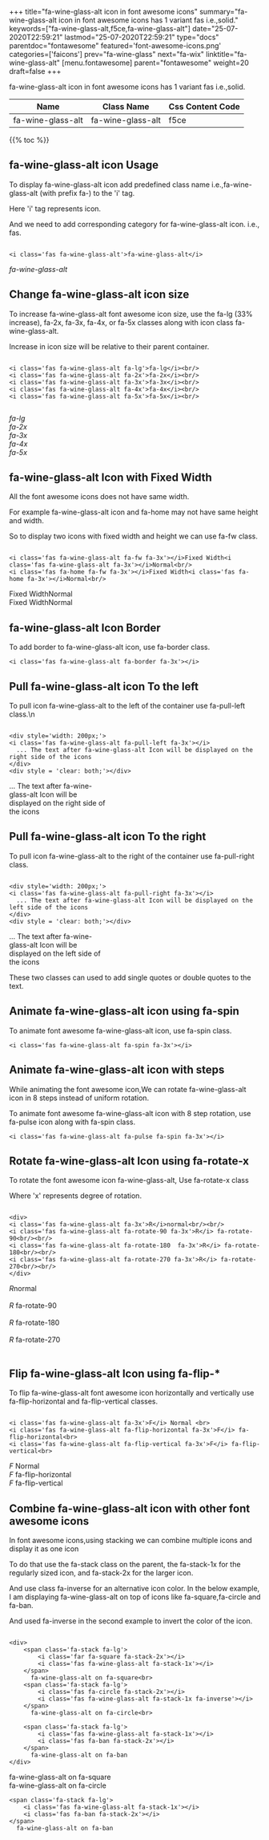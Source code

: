 +++
title="fa-wine-glass-alt icon in font awesome icons"
summary="fa-wine-glass-alt icon in font awesome icons has 1 variant fas i.e.,solid."
keywords=["fa-wine-glass-alt,f5ce,fa-wine-glass-alt"]
date="25-07-2020T22:59:21"
lastmod="25-07-2020T22:59:21"
type="docs"
parentdoc="fontawesome"
featured='font-awesome-icons.png'
categories=['faicons']
prev="fa-wine-glass"
next="fa-wix"
linktitle="fa-wine-glass-alt"
[menu.fontawesome]
parent="fontawesome"
weight=20
draft=false
+++


fa-wine-glass-alt icon in font awesome icons has 1 variant fas i.e.,solid.

<div class='table-responsive'><table class='table'><thead><tr><th>Name</th><th>Class Name</th><th>Css Content Code</th></tr></thead><tbody><tr><td>fa-wine-glass-alt</td><td>fa-wine-glass-alt</td><td>f5ce</td></tr></tbody></table></div>


{{% toc %}}


## fa-wine-glass-alt icon Usage

To display fa-wine-glass-alt icon add predefined class name i.e.,fa-wine-glass-alt (with prefix fa-) to the 'i' tag.

Here 'i' tag represents icon.

And we need to add corresponding category for fa-wine-glass-alt icon. i.e., fas.


```

<i class='fas fa-wine-glass-alt'>fa-wine-glass-alt</i>
```

<i class='fas fa-wine-glass-alt'>fa-wine-glass-alt</i>




## Change fa-wine-glass-alt icon size
To increase fa-wine-glass-alt font awesome icon size, use the fa-lg (33% increase), fa-2x, fa-3x, fa-4x, or fa-5x classes along with icon class fa-wine-glass-alt.

Increase in icon size will be relative to their parent container. 

```

<i class='fas fa-wine-glass-alt fa-lg'>fa-lg</i><br/>
<i class='fas fa-wine-glass-alt fa-2x'>fa-2x</i><br/>
<i class='fas fa-wine-glass-alt fa-3x'>fa-3x</i><br/>
<i class='fas fa-wine-glass-alt fa-4x'>fa-4x</i><br/>
<i class='fas fa-wine-glass-alt fa-5x'>fa-5x</i><br/>
            
```

<i class='fas fa-wine-glass-alt fa-lg'>fa-lg</i><br/>
<i class='fas fa-wine-glass-alt fa-2x'>fa-2x</i><br/>
<i class='fas fa-wine-glass-alt fa-3x'>fa-3x</i><br/>
<i class='fas fa-wine-glass-alt fa-4x'>fa-4x</i><br/>
<i class='fas fa-wine-glass-alt fa-5x'>fa-5x</i><br/>
            



## fa-wine-glass-alt Icon with Fixed Width 

All the font awesome icons does not have same width.

For example fa-wine-glass-alt icon and fa-home may not have same height and width.

So to display two icons with fixed width and height we can use fa-fw class.


```

<i class='fas fa-wine-glass-alt fa-fw fa-3x'></i>Fixed Width<i class='fas fa-wine-glass-alt fa-3x'></i>Normal<br/>
<i class='fas fa-home fa-fw fa-3x'></i>Fixed Width<i class='fas fa-home fa-3x'></i>Normal<br/>
```

<i class='fas fa-wine-glass-alt fa-fw fa-3x'></i>Fixed Width<i class='fas fa-wine-glass-alt fa-3x'></i>Normal<br/>
<i class='fas fa-home fa-fw fa-3x'></i>Fixed Width<i class='fas fa-home fa-3x'></i>Normal<br/>



## fa-wine-glass-alt Icon Border 

To add border to fa-wine-glass-alt icon, use fa-border class.


```
<i class='fas fa-wine-glass-alt fa-border fa-3x'></i>

```
<i class='fas fa-wine-glass-alt fa-border fa-3x'></i>





## Pull fa-wine-glass-alt icon To the left

To pull icon fa-wine-glass-alt to the left of the container use fa-pull-left class.\n

```

<div style='width: 200px;'>
<i class='fas fa-wine-glass-alt fa-pull-left fa-3x'></i>
  ... The text after fa-wine-glass-alt Icon will be displayed on the right side of the icons
</div>
<div style = 'clear: both;'></div>
```

<div style='width: 200px;'>
<i class='fas fa-wine-glass-alt fa-pull-left fa-3x'></i>
  ... The text after fa-wine-glass-alt Icon will be displayed on the right side of the icons
</div>
<div style = 'clear: both;'></div>




## Pull fa-wine-glass-alt icon To the right
To pull icon fa-wine-glass-alt to the right of the container use fa-pull-right class.

```

<div style='width: 200px;'>
<i class='fas fa-wine-glass-alt fa-pull-right fa-3x'></i>
  ... The text after fa-wine-glass-alt Icon will be displayed on the left side of the icons
</div>
<div style = 'clear: both;'></div>
```

<div style='width: 200px;'>
<i class='fas fa-wine-glass-alt fa-pull-right fa-3x'></i>
  ... The text after fa-wine-glass-alt Icon will be displayed on the left side of the icons
</div>
<div style = 'clear: both;'></div>

These two classes can used to add single quotes or double quotes to the text.


## Animate fa-wine-glass-alt icon using fa-spin
To animate font awesome fa-wine-glass-alt icon, use fa-spin class.

```
<i class='fas fa-wine-glass-alt fa-spin fa-3x'></i>
```
<i class='fas fa-wine-glass-alt fa-spin fa-3x'></i>




## Animate fa-wine-glass-alt icon with steps
While animating the font awesome icon,We can rotate fa-wine-glass-alt icon in 8 steps instead of uniform rotation.

To animate font awesome fa-wine-glass-alt icon with 8 step rotation, use fa-pulse icon along with fa-spin class.


```
<i class='fas fa-wine-glass-alt fa-pulse fa-spin fa-3x'></i>

```
<i class='fas fa-wine-glass-alt fa-pulse fa-spin fa-3x'></i>





## Rotate fa-wine-glass-alt Icon using fa-rotate-x
To rotate the font awesome icon fa-wine-glass-alt, Use fa-rotate-x class

Where 'x' represents degree of rotation.


```

<div>
<i class='fas fa-wine-glass-alt fa-3x'>R</i>normal<br/><br/>
<i class='fas fa-wine-glass-alt fa-rotate-90 fa-3x'>R</i> fa-rotate-90<br/><br/> 
<i class='fas fa-wine-glass-alt fa-rotate-180  fa-3x'>R</i> fa-rotate-180<br/><br/> 
<i class='fas fa-wine-glass-alt fa-rotate-270 fa-3x'>R</i> fa-rotate-270<br/><br/>
</div>
```

<div>
<i class='fas fa-wine-glass-alt fa-3x'>R</i>normal<br/><br/>
<i class='fas fa-wine-glass-alt fa-rotate-90 fa-3x'>R</i> fa-rotate-90<br/><br/> 
<i class='fas fa-wine-glass-alt fa-rotate-180  fa-3x'>R</i> fa-rotate-180<br/><br/> 
<i class='fas fa-wine-glass-alt fa-rotate-270 fa-3x'>R</i> fa-rotate-270<br/><br/>
</div>




## Flip fa-wine-glass-alt Icon using fa-flip-*
To flip fa-wine-glass-alt font awesome icon horizontally and vertically use fa-flip-horizontal and fa-flip-vertical classes. 

```

<i class='fas fa-wine-glass-alt fa-3x'>F</i> Normal <br>
<i class='fas fa-wine-glass-alt fa-flip-horizontal fa-3x'>F</i> fa-flip-horizontal<br>
<i class='fas fa-wine-glass-alt fa-flip-vertical fa-3x'>F</i> fa-flip-vertical<br>
```

<i class='fas fa-wine-glass-alt fa-3x'>F</i> Normal <br>
<i class='fas fa-wine-glass-alt fa-flip-horizontal fa-3x'>F</i> fa-flip-horizontal<br>
<i class='fas fa-wine-glass-alt fa-flip-vertical fa-3x'>F</i> fa-flip-vertical<br>




## Combine fa-wine-glass-alt icon with other font awesome icons
In font awesome icons,using stacking we can combine multiple icons and display it as one icon 

To do that use the fa-stack class on the parent, the fa-stack-1x for the regularly sized icon, and fa-stack-2x for the larger icon.

And use class fa-inverse for an alternative icon color. 
In the below example, I am displaying fa-wine-glass-alt on top of icons like fa-square,fa-circle and fa-ban.

And used fa-inverse in the second example to invert the color of the icon.

```

<div>
    <span class='fa-stack fa-lg'>
        <i class='far fa-square fa-stack-2x'></i>
        <i class='fas fa-wine-glass-alt fa-stack-1x'></i>
    </span>
      fa-wine-glass-alt on fa-square<br>
    <span class='fa-stack fa-lg'>
        <i class='fas fa-circle fa-stack-2x'></i>
        <i class='fas fa-wine-glass-alt fa-stack-1x fa-inverse'></i>
    </span>
      fa-wine-glass-alt on fa-circle<br>

    <span class='fa-stack fa-lg'>
        <i class='fas fa-wine-glass-alt fa-stack-1x'></i>
        <i class='fas fa-ban fa-stack-2x'></i>
    </span>
      fa-wine-glass-alt on fa-ban
</div>
```

<div>
    <span class='fa-stack fa-lg'>
        <i class='far fa-square fa-stack-2x'></i>
        <i class='fas fa-wine-glass-alt fa-stack-1x'></i>
    </span>
      fa-wine-glass-alt on fa-square<br>
    <span class='fa-stack fa-lg'>
        <i class='fas fa-circle fa-stack-2x'></i>
        <i class='fas fa-wine-glass-alt fa-stack-1x fa-inverse'></i>
    </span>
      fa-wine-glass-alt on fa-circle<br>

    <span class='fa-stack fa-lg'>
        <i class='fas fa-wine-glass-alt fa-stack-1x'></i>
        <i class='fas fa-ban fa-stack-2x'></i>
    </span>
      fa-wine-glass-alt on fa-ban
</div>






